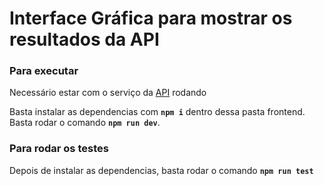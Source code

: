# Interface Gráfica para mostrar os resultados da API

### Para executar
Necessário estar com o serviço da [API](../backend/README.md) rodando

Basta instalar as dependencias com **`npm i`** dentro dessa pasta frontend.
Basta rodar o comando **`npm run dev`**.

### Para rodar os testes
Depois de instalar as dependencias, basta rodar o comando **`npm run test`**
